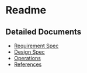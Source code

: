 # Readme


## Detailed Documents

* [Requirement Spec](.\Documents\Requirementsspec.md)
* [Design Spec](.\DesktopSearch.Core\Designspec.md)
* [Operations](.\Documents\Operations.md)
* [References](.\Documents\References.md)